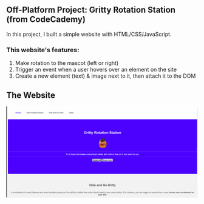 ## Off-Platform Project: Gritty Rotation Station (from CodeCademy)

In this project, I built a simple website with HTML/CSS/JavaScript.

### This website's features:

1. Make rotation to the mascot (left or right)
2. Trigger an event when a user hovers over an element on the site
3. Create a new element (text) & image next to it, then attach it to the DOM

## The Website
<p align="center"><img src="https://github.com/nekoemperor/rotation-station-frontend/blob/master/assets/RotationStation.gif" width="768"  />




